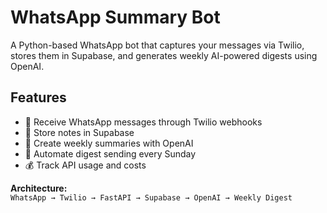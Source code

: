 # WhatsApp Summary Bot

A Python-based WhatsApp bot that captures your messages via Twilio, stores them in Supabase, and generates weekly AI-powered digests using OpenAI.

## Features
- 📱 Receive WhatsApp messages through Twilio webhooks  
- 💾 Store notes in Supabase  
- 🤖 Create weekly summaries with OpenAI  
- 🔄 Automate digest sending every Sunday  
- 💰 Track API usage and costs  

**Architecture:**  
`WhatsApp → Twilio → FastAPI → Supabase → OpenAI → Weekly Digest`
